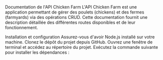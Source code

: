 Documentation de l'API Chicken Farm
L'API Chicken Farm est une application permettant de gérer des poulets (chickens) et des fermes (farmyards) via des opérations CRUD. Cette documentation fournit une description détaillée des différentes routes disponibles et de leur fonctionnement.

Installation et configuration
Assurez-vous d'avoir Node.js installé sur votre machine.
Clonez le dépôt du projet depuis GitHub.
Ouvrez une fenêtre de terminal et accédez au répertoire du projet.
Exécutez la commande suivante pour installer les dépendances :

